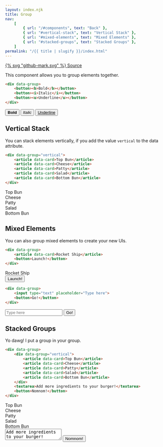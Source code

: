 ```yaml
---
layout: index.njk
title: Group
nav:
    [
        { url: "/#components", text: "Back" },
        { url: "#vertical-stack", text: "Vertical Stack" },
        { url: "#mixed-elements", text: "Mixed Elements" },
        { url: "#stacked-groups", text: "Stacked Groups" },
    ]
permalink: "/{{ title | slugify }}/index.html"
---
```


<a href="https://github.com/iamschulz/ssstyles/blob/main/css/group.css" data-button>{% svg "github-mark.svg" %} Source</a>

This component allows you to group elements together.

```html
<div data-group>
	<button><b>Bold</b></button>
	<button><i>Italic</i></button>
	<button><u>Underline</u></button>
</div>
```

<div data-group>
    <button><b>Bold</b></button>
    <button><i>Italic</i></button>
    <button><u>Underline</u></button>
</div>

## Vertical Stack

You can stack elements vertically, if you add the value `vertical` to the data attribute.

```html
<div data-group="vertical">
	<article data-card>Top Bun</article>
	<article data-card>Cheese</article>
	<article data-card>Patty</article>
	<article data-card>Salad</article>
	<article data-card>Bottom Bun</article>
</div>
```

<div class="demo-group" data-group="vertical">
    <article data-card>Top Bun</article>
    <article data-card>Cheese</article>
    <article data-card>Patty</article>
    <article data-card>Salad</article>
    <article data-card>Bottom Bun</article>
</div>

## Mixed Elements

You can also group mixed elements to create your new UIs.

```html
<div data-group>
	<article data-card>Rocket Ship</article>
	<button>Launch!</button>
</div>
```

<div class="demo-group" data-group>
    <article data-card>Rocket Ship</article>
    <button>Launch!</button>
</div>

```html
<div data-group>
	<input type="text" placeholder="Type here">
	<button>Go!</button>
</div>
```

<div class="demo-group" data-group>
    <input type="text" placeholder="Type here">
    <button>Go!</button>
</div>

## Stacked Groups

Yo dawg! I put a group in your group.

```html
<div data-group>
	<div data-group="vertical">
		<article data-card>Top Bun</article>
		<article data-card>Cheese</article>
		<article data-card>Patty</article>
		<article data-card>Salad</article>
		<article data-card>Bottom Bun</article>
	</div>
	<textarea>Add more ingredients to your burger!</textarea>
	<button>Nomnom!</button>
</div>
```

<div class="demo-group" data-group>
    <div data-group="vertical">
        <article data-card>Top Bun</article>
        <article data-card>Cheese</article>
        <article data-card>Patty</article>
        <article data-card>Salad</article>
        <article data-card>Bottom Bun</article>
    </div>
    <textarea>Add more ingredients to your burger!</textarea>
    <button>Nomnom!</button>
</div>
